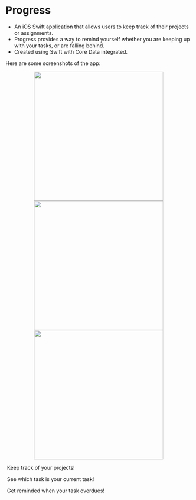 # Progress

- An iOS Swift application that allows users to keep track of their projects or assignments.
- Progress provides a way to remind yourself whether you are keeping up with your tasks, or are falling behind.
- Created using Swift with Core Data integrated.

Here are some screenshots of the app:

<p align="center">
  <img src="https://image.ibb.co/hkoTG5/Simulator_Screen_Shot_Sep_16_2017_11_03_34_PM.png" width="350"/>
  <img src="https://image.ibb.co/h3xupQ/Simulator_Screen_Shot_Sep_16_2017_11_04_14_PM.png" width="350"/>
  <img src="https://image.ibb.co/ddzkw5/Simulator_Screen_Shot_Sep_16_2017_11_05_46_PM.png" width="350"/>
</p>

![]()
Keep track of your projects!

![]()
See which task is your current task!

![]()
Get reminded when your task overdues!
